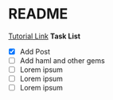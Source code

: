 # README
[Tutorial Link](https://medium.com/@deallen7/how-to-build-a-forum-with-ruby-on-rails-3249870a72d2)
**Task List**
- [x] Add Post
- [ ] Add haml and other gems
- [ ] Lorem ipsum
- [ ] Lorem ipsum
- [ ] Lorem ipsum